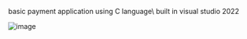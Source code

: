 basic payment application using C language\ 
built in visual studio 2022

![image](https://user-images.githubusercontent.com/115073680/196033101-48d2a069-e13e-4fad-994a-38206f65844a.png)
